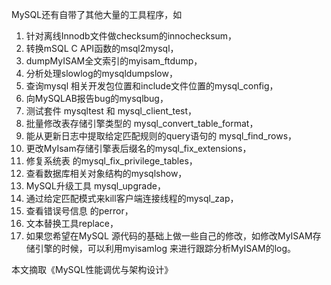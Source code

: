 MySQL还有自带了其他大量的工具程序，如

1. 针对离线Innodb文件做checksum的innochecksum，
2. 转换mSQL C API函数的msql2mysql， 
3. dumpMyISAM全文索引的myisam_ftdump，
4. 分析处理slowlog的mysqldumpslow，
5. 查询mysql 相关开发包位置和include文件位置的mysql_config， 
6. 向MySQLAB报告bug的mysqlbug， 
7. 测试套件 mysqltest 和 mysql_client_test，
8. 批量修改表存储引擎类型的 mysql_convert_table_format，
9. 能从更新日志中提取给定匹配规则的query语句的 mysql_find_rows，
10. 更改MyIsam存储引擎表后缀名的mysql_fix_extensions，
11. 修复系统表 的mysql_fix_privilege_tables，
12. 查看数据库相关对象结构的mysqlshow，
13. MySQL升级工具 mysql_upgrade，
14. 通过给定匹配模式来kill客户端连接线程的mysql_zap，
15. 查看错误号信息 的perror，
16. 文本替换工具replace，
17. 如果您希望在MySQL 源代码的基础上做一些自己的修改，如修改MyISAM存储引擎的时候，可以利用myisamlog 来进行跟踪分析MyISAM的log。



本文摘取《MySQL性能调优与架构设计》